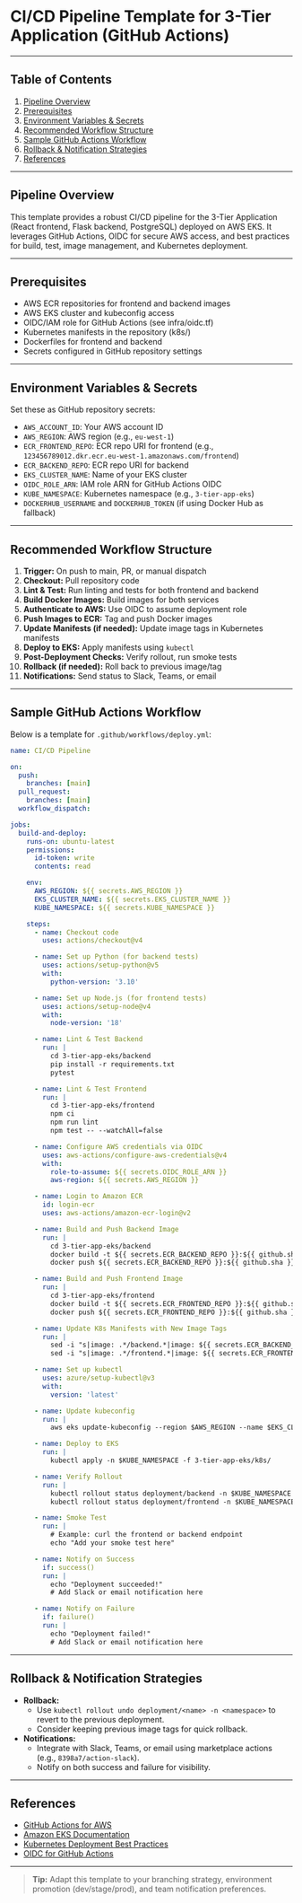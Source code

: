 # CI/CD Pipeline Template for 3-Tier Application (GitHub Actions)

---

## Table of Contents
1. [Pipeline Overview](#pipeline-overview)
2. [Prerequisites](#prerequisites)
3. [Environment Variables & Secrets](#environment-variables--secrets)
4. [Recommended Workflow Structure](#recommended-workflow-structure)
5. [Sample GitHub Actions Workflow](#sample-github-actions-workflow)
6. [Rollback & Notification Strategies](#rollback--notification-strategies)
7. [References](#references)

---

## Pipeline Overview
This template provides a robust CI/CD pipeline for the 3-Tier Application (React frontend, Flask backend, PostgreSQL) deployed on AWS EKS. It leverages GitHub Actions, OIDC for secure AWS access, and best practices for build, test, image management, and Kubernetes deployment.

---

## Prerequisites
- AWS ECR repositories for frontend and backend images
- AWS EKS cluster and kubeconfig access
- OIDC/IAM role for GitHub Actions (see infra/oidc.tf)
- Kubernetes manifests in the repository (k8s/)
- Dockerfiles for frontend and backend
- Secrets configured in GitHub repository settings

---

## Environment Variables & Secrets
Set these as GitHub repository secrets:
- `AWS_ACCOUNT_ID`: Your AWS account ID
- `AWS_REGION`: AWS region (e.g., `eu-west-1`)
- `ECR_FRONTEND_REPO`: ECR repo URI for frontend (e.g., `123456789012.dkr.ecr.eu-west-1.amazonaws.com/frontend`)
- `ECR_BACKEND_REPO`: ECR repo URI for backend
- `EKS_CLUSTER_NAME`: Name of your EKS cluster
- `OIDC_ROLE_ARN`: IAM role ARN for GitHub Actions OIDC
- `KUBE_NAMESPACE`: Kubernetes namespace (e.g., `3-tier-app-eks`)
- `DOCKERHUB_USERNAME` and `DOCKERHUB_TOKEN` (if using Docker Hub as fallback)

---

## Recommended Workflow Structure
1. **Trigger:** On push to main, PR, or manual dispatch
2. **Checkout:** Pull repository code
3. **Lint & Test:** Run linting and tests for both frontend and backend
4. **Build Docker Images:** Build images for both services
5. **Authenticate to AWS:** Use OIDC to assume deployment role
6. **Push Images to ECR:** Tag and push Docker images
7. **Update Manifests (if needed):** Update image tags in Kubernetes manifests
8. **Deploy to EKS:** Apply manifests using `kubectl`
9. **Post-Deployment Checks:** Verify rollout, run smoke tests
10. **Rollback (if needed):** Roll back to previous image/tag
11. **Notifications:** Send status to Slack, Teams, or email

---

## Sample GitHub Actions Workflow
Below is a template for `.github/workflows/deploy.yml`:

```yaml
name: CI/CD Pipeline

on:
  push:
    branches: [main]
  pull_request:
    branches: [main]
  workflow_dispatch:

jobs:
  build-and-deploy:
    runs-on: ubuntu-latest
    permissions:
      id-token: write
      contents: read

    env:
      AWS_REGION: ${{ secrets.AWS_REGION }}
      EKS_CLUSTER_NAME: ${{ secrets.EKS_CLUSTER_NAME }}
      KUBE_NAMESPACE: ${{ secrets.KUBE_NAMESPACE }}

    steps:
      - name: Checkout code
        uses: actions/checkout@v4

      - name: Set up Python (for backend tests)
        uses: actions/setup-python@v5
        with:
          python-version: '3.10'

      - name: Set up Node.js (for frontend tests)
        uses: actions/setup-node@v4
        with:
          node-version: '18'

      - name: Lint & Test Backend
        run: |
          cd 3-tier-app-eks/backend
          pip install -r requirements.txt
          pytest

      - name: Lint & Test Frontend
        run: |
          cd 3-tier-app-eks/frontend
          npm ci
          npm run lint
          npm test -- --watchAll=false

      - name: Configure AWS credentials via OIDC
        uses: aws-actions/configure-aws-credentials@v4
        with:
          role-to-assume: ${{ secrets.OIDC_ROLE_ARN }}
          aws-region: ${{ secrets.AWS_REGION }}

      - name: Login to Amazon ECR
        id: login-ecr
        uses: aws-actions/amazon-ecr-login@v2

      - name: Build and Push Backend Image
        run: |
          cd 3-tier-app-eks/backend
          docker build -t ${{ secrets.ECR_BACKEND_REPO }}:${{ github.sha }} .
          docker push ${{ secrets.ECR_BACKEND_REPO }}:${{ github.sha }}

      - name: Build and Push Frontend Image
        run: |
          cd 3-tier-app-eks/frontend
          docker build -t ${{ secrets.ECR_FRONTEND_REPO }}:${{ github.sha }} .
          docker push ${{ secrets.ECR_FRONTEND_REPO }}:${{ github.sha }}

      - name: Update K8s Manifests with New Image Tags
        run: |
          sed -i "s|image: .*/backend.*|image: ${{ secrets.ECR_BACKEND_REPO }}:${{ github.sha }}|" 3-tier-app-eks/k8s/backend.yaml
          sed -i "s|image: .*/frontend.*|image: ${{ secrets.ECR_FRONTEND_REPO }}:${{ github.sha }}|" 3-tier-app-eks/k8s/frontend.yaml

      - name: Set up kubectl
        uses: azure/setup-kubectl@v3
        with:
          version: 'latest'

      - name: Update kubeconfig
        run: |
          aws eks update-kubeconfig --region $AWS_REGION --name $EKS_CLUSTER_NAME

      - name: Deploy to EKS
        run: |
          kubectl apply -n $KUBE_NAMESPACE -f 3-tier-app-eks/k8s/

      - name: Verify Rollout
        run: |
          kubectl rollout status deployment/backend -n $KUBE_NAMESPACE
          kubectl rollout status deployment/frontend -n $KUBE_NAMESPACE

      - name: Smoke Test
        run: |
          # Example: curl the frontend or backend endpoint
          echo "Add your smoke test here"

      - name: Notify on Success
        if: success()
        run: |
          echo "Deployment succeeded!"
          # Add Slack or email notification here

      - name: Notify on Failure
        if: failure()
        run: |
          echo "Deployment failed!"
          # Add Slack or email notification here
```

---

## Rollback & Notification Strategies
- **Rollback:**
  - Use `kubectl rollout undo deployment/<name> -n <namespace>` to revert to the previous deployment.
  - Consider keeping previous image tags for quick rollback.
- **Notifications:**
  - Integrate with Slack, Teams, or email using marketplace actions (e.g., `8398a7/action-slack`).
  - Notify on both success and failure for visibility.

---

## References
- [GitHub Actions for AWS](https://github.com/aws-actions/)
- [Amazon EKS Documentation](https://docs.aws.amazon.com/eks/)
- [Kubernetes Deployment Best Practices](https://kubernetes.io/docs/concepts/workloads/controllers/deployment/)
- [OIDC for GitHub Actions](https://github.com/aws-actions/configure-aws-credentials#oidc)

---

> **Tip:** Adapt this template to your branching strategy, environment promotion (dev/stage/prod), and team notification preferences. 